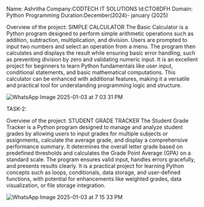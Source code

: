 Name: Ashritha
Company:CODTECH IT SOLUTIONS 
Id:CTO8DFH
Domain: Python Programming 
Duration:December(2024)- january (2025)

Overview of the project:
SIMPLE CALCULATOR
The Basic Calculator is a Python program designed to perform simple arithmetic operations such as addition, subtraction, multiplication, and division. Users are prompted to input two numbers and select an operation from a menu. The program then calculates and displays the result while ensuring basic error handling, such as preventing division by zero and validating numeric input. It is an excellent project for beginners to learn Python fundamentals like user input, conditional statements, and basic mathematical computations. This calculator can be enhanced with additional features, making it a versatile and practical tool for understanding programming logic and structure.

![WhatsApp Image 2025-01-03 at 7 03 31 PM](https://github.com/user-attachments/assets/fde90309-6aee-4422-b6dc-1ea9c4c57d65)


TASK-2:

Overview of the project:
STUDENT GRADE TRACKER
The Student Grade Tracker is a Python program designed to manage and analyze student grades by allowing users to input grades for multiple subjects or assignments, calculate the average grade, and display a comprehensive performance summary. It determines the overall letter grade based on predefined thresholds and calculates the Grade Point Average (GPA) on a standard scale. The program ensures valid input, handles errors gracefully, and presents results clearly. It is a practical project for learning Python concepts such as loops, conditionals, data storage, and user-defined functions, with potential for enhancements like weighted grades, data visualization, or file storage integration.

![WhatsApp Image 2025-01-03 at 7 15 33 PM](https://github.com/user-attachments/assets/5436d510-9315-4b25-914b-8b9c4404ede5)
